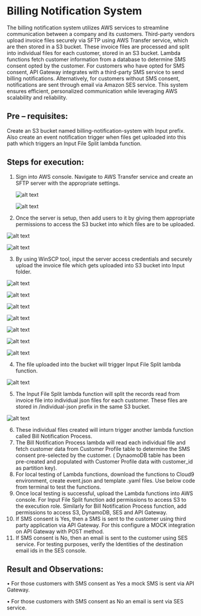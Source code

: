 
# Billing Notification System

The billing notification system utilizes AWS services to streamline communication between a company and its customers. Third-party vendors upload invoice files securely via SFTP using AWS Transfer service, which are then stored in a S3 bucket. These invoice files are processed and split into individual files for each customer, stored in an S3 bucket. Lambda functions fetch customer information from a database to determine SMS consent opted by the customer. For customers who have opted for SMS consent, API Gateway integrates with a third-party SMS service to send billing notifications. Alternatively, for customers without SMS consent, notifications are sent through email via Amazon SES service. This system ensures efficient, personalized communication while leveraging AWS scalability and reliability.


## Pre – requisites:

Create an S3 bucket named billing-notification-system with Input prefix. Also create an event notification trigger when files get uploaded into this path which triggers an Input File Split lambda function.

## Steps for execution:

1.	Sign into AWS console. Navigate to AWS Transfer service and create an SFTP server with the appropriate settings.
   
    ![alt text](https://github.com/pratheekshavrao/Billing-Notification-System/blob/main/images/SFTP-Server_1.jpg)

    ![alt text](https://github.com/pratheekshavrao/Billing-Notification-System/blob/main/images/SFTP_Server2.jpg)
   
2.	Once the server is setup, then add users to it by giving them appropriate permissions to access the S3 bucket into which files are to be uploaded.

   ![alt text](https://github.com/pratheekshavrao/Billing-Notification-System/blob/main/images/SFTP_User_1.jpg)

   ![alt text](https://github.com/pratheekshavrao/Billing-Notification-System/blob/main/images/SFTP_User_2.jpg)
   
3.	By using WinSCP tool, input the server access credentials and securely upload the invoice file which gets uploaded into S3 bucket into Input folder.

   ![alt text](https://github.com/pratheekshavrao/Billing-Notification-System/blob/main/images/SFTP_Access_1.jpg)

   ![alt text](https://github.com/pratheekshavrao/Billing-Notification-System/blob/main/images/SFTP_Access_2.jpg)

   ![alt text](https://github.com/pratheekshavrao/Billing-Notification-System/blob/main/images/SFTP_Login_Screen.jpg)

   ![alt text](https://github.com/pratheekshavrao/Billing-Notification-System/blob/main/images/SFTP_File_Upload_1.jpg)

   ![alt text](https://github.com/pratheekshavrao/Billing-Notification-System/blob/main/images/SFTP_File_Upload_2.jpg)

   ![alt text](https://github.com/pratheekshavrao/Billing-Notification-System/blob/main/images/S3_InputFile_Uploaded.jpg)

   ![alt text](https://github.com/pratheekshavrao/Billing-Notification-System/blob/main/images/Input_file.jpg)
   
4.	The file uploaded into the bucket will trigger Input File Split lambda function.

   ![alt text](https://github.com/pratheekshavrao/Billing-Notification-System/blob/main/images/Input_File_Split_Trigger.jpg)
   
5.	The Input File Split lambda function will split the records read from invoice file into individual json files for each customer. These files are stored in /individual-json prefix in the same S3 bucket.

   ![alt text](https://github.com/pratheekshavrao/Billing-Notification-System/blob/main/images/Input_File_Split_Lambda.jpg)
   
6.	These individual files created will inturn trigger another lambda function called Bill Notification Process.
10.	The Bill Notification Process lambda will read each individual file and fetch customer data from Customer Profile table to determine the SMS consent pre-selected by the customer. ( DynaomoDB table has been pre-created and populated with Customer Profile data with customer_id as partition key).
11.	For local testing of Lambda functions, download the functions to Cloud9 environment, create event.json and template .yaml files. Use below code from terminal to test the functions.
12.	Once local testing is successful, upload the Lambda functions into AWS console. For Input File Split function add permissions to access S3 to the execution role. Similarly for Bill Notification Process function, add permissions to access S3, DynamoDB, SES and API Gateway.
13.	 If SMS consent is Yes, then a SMS is sent to the customer using third party application via API Gateway. For this configure a MOCK integration on API Gateway with POST method.
14.	 If SMS consent is No, then an email is sent to the customer using SES service. For testing purposes, verify the Identities of the destination email ids in the SES console.

## Result and Observations:

•	For those customers with SMS consent as Yes a mock SMS is sent via API Gateway.

•	For those customers with SMS consent as No an email is sent via SES service.

